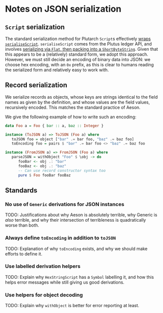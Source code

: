 # Notes on JSON serialization

## `Script` serialization

The standard serialization method for Plutarch `Script`s effectively [wraps
`serialiseScript`](https://github.com/Plutonomicon/plutarch-plutus/blob/master/Plutarch/Script.hs#L13).
`serialiseScript` comes from the Plutus ledger API, and involves [serializing
via `Flat`, then packing into a
`ShortByteString`](https://github.com/IntersectMBO/plutus/blob/master/plutus-ledger-api/src/PlutusLedgerApi/Common/SerialisedScript.hs#L151).
Given that this appears to be a (relatively) standard form, we adopt this
approach. However, we must still decide an encoding of binary data into JSON: we
choose hex encoding, with an `0x` prefix, as this is clear to humans reading the
serialized form and relatively easy to work with.

## Record serialization

We serialize records as objects, whose keys are strings identical to the field
names as given by the definition, and whose values are the field values,
recursively encoded. This matches the standard practice of Aeson.

We give the following example of how to write such an encoding:

```haskell
data Foo a = Foo { bar :: a, baz :: Integer }

instance (ToJSON a) => ToJSON (Foo a) where
   toJSON foo = object ["bar" .= bar foo, "baz" .= baz foo]
   toEncoding foo = pairs $ "bar" .= bar foo <> "baz" .= baz foo

instance (FromJSON a) => FromJSON (Foo a) where
   parseJSON = withObject "Foo" $ \obj -> do
      fooBar <- obj .: "bar"
      fooBaz <- obj .: "baz"
      -- Can use record constructor syntax too
      pure $ Foo fooBar fooBaz
```

## Standards

### No use of `Generic` derivations for JSON instances

TODO: Justifications about why Aeson is absolutely terrible, why Generic is
_also_ terrible, and why their intersection of terribleness is quadratically
worse than both.

### Always define `toEncoding` in addition to `toJSON`

TODO: Explanation of why `toEncoding` exists, and why we should make efforts to
define it.

### Use labelled derivation helpers

TODO: Explain why `HexStringScript` has a `Symbol` labelling it, and how this
helps error messages while still giving us good derivations.

### Use helpers for object decoding

TODO: Explain why `withObject` is better for error reporting at least.
